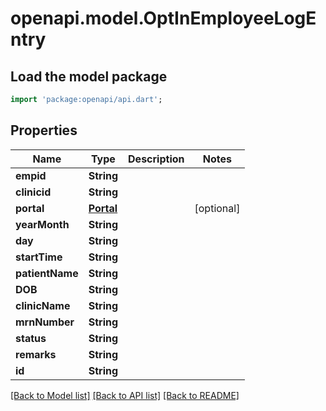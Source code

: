# openapi.model.OptInEmployeeLogEntry

## Load the model package
```dart
import 'package:openapi/api.dart';
```

## Properties
Name | Type | Description | Notes
------------ | ------------- | ------------- | -------------
**empid** | **String** |  | 
**clinicid** | **String** |  | 
**portal** | [**Portal**](Portal.md) |  | [optional] 
**yearMonth** | **String** |  | 
**day** | **String** |  | 
**startTime** | **String** |  | 
**patientName** | **String** |  | 
**DOB** | **String** |  | 
**clinicName** | **String** |  | 
**mrnNumber** | **String** |  | 
**status** | **String** |  | 
**remarks** | **String** |  | 
**id** | **String** |  | 

[[Back to Model list]](../README.md#documentation-for-models) [[Back to API list]](../README.md#documentation-for-api-endpoints) [[Back to README]](../README.md)


